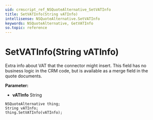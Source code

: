 ```yaml
---
uid: crmscript_ref_NSQuoteAlternative_SetVATInfo
title: SetVATInfo(String vATInfo)
intellisense: NSQuoteAlternative.SetVATInfo
keywords: NSQuoteAlternative, GetVATInfo
so.topic: reference
---
```


# SetVATInfo(String vATInfo)

Extra info about VAT that the connector might insert. This field has no business logic in the CRM code, but is available as a merge field in the quote documents.

**Parameter:** 
 - **vATInfo** String

```crmscript
NSQuoteAlternative thing;
String vATInfo;
thing.SetVATInfo(vATInfo);
```

